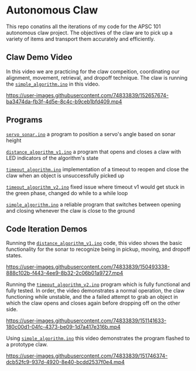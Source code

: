 # Autonomous Claw
This repo conatins all the iterations of my code for the APSC 101 autonomous claw project. The objectives of the claw are to pick up a variety of items and transport them accurately and efficiently.

  
## Claw Demo Video

<p></p>
  
 In this video we are practicing for the claw compeition, coordinating our alignment, movement, retrieval, and dropoff technique. The claw is running the [`simple_algorithm.ino`](https://github.com/MatthewChow03/Autonomous-Claw/blob/main/simple_algorithm.ino) in this video.
  
  
https://user-images.githubusercontent.com/74833839/152657674-ba3474da-fb3f-4d5e-8c4c-b9ceb1bfd409.mp4


## Programs
[`servo_sonar.ino`](https://github.com/MatthewChow03/Autonomous-Claw/blob/main/servo_sonar.ino) a program to position a servo's angle based on sonar height

[`distance_algorithm_v1.ino`](https://github.com/MatthewChow03/Autonomous-Claw/blob/main/distance_algorithm_v1.ino) a program that opens and closes a claw with LED indicators of the algorithm's state

[`timeout_algorithm.ino`](https://github.com/MatthewChow03/Autonomous-Claw/blob/main/timeout_algorithm.ino) implementation of a timeout to reopen and close the claw when an object is unsuccessfully picked up

[`timeout_algorithm_v2.ino`](https://github.com/MatthewChow03/Autonomous-Claw/blob/main/timeout_algorithm_v2.ino) fixed issue where timeout v1 would get stuck in the green phase, changed do while to a while loop

[`simple_algorithm.ino`](https://github.com/MatthewChow03/Autonomous-Claw/blob/main/simple_algorithm.ino) a reliable program that switches between opening and closing whenever the claw is close to the ground


## Code Iteration Demos
<!---
<details>
<summary> Video Demo </summary>
--->  

Running the [`distance_algorithm_v1.ino`](https://github.com/MatthewChow03/Autonomous-Claw/blob/main/distance_algorithm_v1.ino) code, this video shows the basic functionality for the sonar to recognize being in pickup, moving, and dropoff states.

https://user-images.githubusercontent.com/74833839/150493338-888c102b-f443-4ee9-8b32-2c06b01a9727.mp4

Running the [`timeout_algorithm_v2.ino`](https://github.com/MatthewChow03/Autonomous-Claw/blob/main/timeout_algorithm_v2.ino) program which is fully functional and fully tested. In order, the video demonstrates a normal operation, the claw functioning while unstable, and the a failed attempt to grab an object in which the claw opens and closes again before dropping off on the other side.

https://user-images.githubusercontent.com/74833839/151141633-180c00d1-04fc-4373-be09-1d7a417e316b.mp4

Using [`simple_algorithm.ino`](https://github.com/MatthewChow03/Autonomous-Claw/blob/main/simple_algorithm.ino) this video demonstrates the program flashed to a prototype claw.

https://user-images.githubusercontent.com/74833839/151746374-dcb52fc9-937d-4920-8e40-bcdd2537f0e4.mp4

<!---
</details>
--->  
